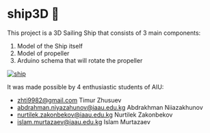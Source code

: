 # ship3D 🚢

This project is a 3D Sailing Ship that consists of 3 main components:
1. Model of the Ship itself
2. Model of propeller
3. Arduino schema that will rotate the propeller

[![ship](https://img.youtube.com/vi/x3zy0mwZDfo/0.jpg)](https://www.youtube.com/watch?v=x3zy0mwZDfo)

It was made possible by 4 enthusiastic students of AIU:
* zhti9982@gmail.com Timur Zhusuev
* abdrahman.niyazahunov@iaau.edu.kg Abdrakhman Niiazakhunov
* nurtilek.zakonbekov@iaau.edu.kg Nurtilek Zakonbekov
* islam.murtazaev@iaau.edu.kg Islam Murtazaev
